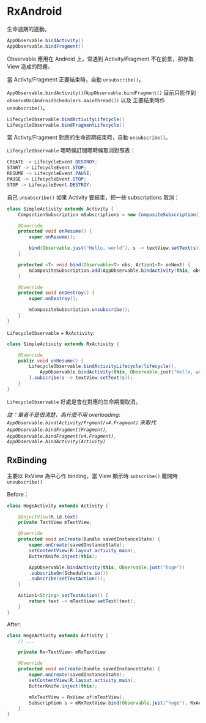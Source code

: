 # RxAndroid

生命週期的連動。

```java
AppObservable.bindActivity()
AppObservable.bindFragment()
```

Observable 應用在 Android 上，常遇到 Activity/Fragment 不在前景，卻存取 View 造成的問題。

當 Activty/Fragment 正要結束時，自動 `unsubscribe()`。

`AppObservable.bindActivity()`/`AppObservable.bindFragment()` 目前只能作到 `observeOn(AndroidSchedulers.mainThread())` 以及 正要結束時作 `unsubscribe()`。

```java
LifecycleObservable.bindActivityLifecycle()
LifecycleObservable.bindFragmentLifecycle()
```

當 Activty/Fragment 對應的生命週期結束時，自動 `unsubscribe()`。

`LifecycleObservable` 哪時候訂閱哪時候取消對照表：

```java
CREATE -> LifecycleEvent.DESTROY;
START -> LifecycleEvent.STOP;
RESUME -> LifecycleEvent.PAUSE;
PAUSE -> LifecycleEvent.STOP;
STOP -> LifecycleEvent.DESTROY;
```

自己 `unsubscribe()` 如果 Activity 要結束，把一些 subscriptions 取消：

```java
class SimpleActivity extends Activity {
    CompsotionSubscription mSubscriptions = new CompositeSubscription();

    @Override
    protected void onResume() {
        super.onResume();

        bind(Observable.just("Hello, world"), s -> textView.setText(s));
    }

    protected <T> void bind(Observable<T> obs, Action1<T> onNext) {
        mCompositeSubscription.add(AppObservable.bindActivity(this, obs).subscribe(onNext));
    }

    @Override
    protected void onDestroy() {
        super.onDestroy();

        mCompositeSubscription.unsubscribe();
    }
}
```

`LifecycleObservable` + `RxActivity`:

```java
class SimpleActivity extends RxActivity {

    @Override
    public void onResume() {
        LifecycleObservable.bindActivityLifecycle(lifecycle(),
            AppObservable.bindActivity(this, Observable.just("Hello, world")))
        ).subscribe(s -> textView.setText(s));
    }
}
```

`LifecycleObservable` 好處是會在對應的生命期間取消。



*註：筆者不是很清楚，為什麼不用 overloading: `AppObservable.bind(Activity/Frgment/v4.Fragment)` 來取代 `AppObservable.bindFragment(Fragment)`,
`AppObservable.bindFragment(v4.Fragment)`,
`AppObservable.bindActivity(Activity)`*

## RxBinding

主要以 RxView 為中心作 binding，當 View 顯示時 `subscribe()` 離開時 `unsubscribe()`

Before：

```java
class HogeActivity extends Activity {

    @InjectView(R.id.text)
    private TextView mTextView;

    @Override
    protected void onCreate(Bundle savedInstanceState) {
        super.onCreate(savedInstanceState);
        setContentView(R.layout.activity_main);
        ButterKnife.inject(this);

        AppObservable.bindActivity(this, Observable.just("hoge"))
        .subscribeOn(Schedulers.io())
        .subscribe(setTextAction());
    }

    Action1<String> setTextAction() {
        return text -> mTextView.setText(text);
    }
}
```

After:

```java
class HogeActivity extends Activity {
    // ...

    private Rx<TextView> mRxTextView

    @Override
    protected void onCreate(Bundle savedInstanceState) {
        super.onCreate(savedInstanceState);
        setContentView(R.layout.activity_main);
        ButterKnife.inject(this);

        mRxTextView = RxView.of(mTextView);
        Subscription s = mRxTextView.bind(Observable.just("hoge"), RxActions.setText());
    }
}
```
